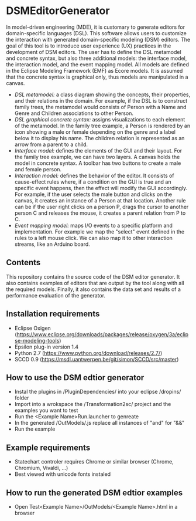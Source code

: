 # DSMEditorGenerator
In model-driven engineering (MDE), it is customary to generate editors for domain-specific languages (DSL).
This software allows users to customize the interaction with generated domain-specific modeling (DSM) editors.
The goal of this tool is to introduce user experience (UX) practices in the development of DSM editors.
The user has to define the DSL metamodel and concrete syntax, but also three additional models: the interface model, the interaction model, and the event mapping model.
All models are defined in the Eclipse Modeling Framework (EMF) as Ecore models.
It is assumed that the concrete syntax is graphical only, thus models are manipulated in a canvas.

* *DSL metamodel:* a class diagram showing the concepts, their properties, and their relations in the domain. For example, if the DSL is to construct family trees, the metamodel would consists of Person with a Name and Genre and Children associations to other Person.
* *DSL graphical concrete syntax:* assigns visualizations to each element of the metamodel. In the family tree example, a Person is rendered by an icon showing a male or female depending on the genre and a label below it to display his name. The children relation is represented as an arrow from a parent to a child.
* *Interface model:* defines the elements of the GUI and their layout. For the family tree example, we can have two layers. A canvas holds the model in concrete syntax. A toolbar has two buttons to create a male and female person.
* *Interaction model:* defines the behavior of the editor. It consists of cause-effect rules where, if a condition on the GUI is true and an specific event happens, then the effect will modify the GUI accordingly. For example, if the user selects the male button and clicks on the canvas, it creates an instance of a Person at that location. Another rule can be if the user right clicks on a person P, drags the cursor to another person C and releases the mouse, it creates a parent relation from P to C.
* *Event mapping model:* maps I/O events to a specific platform and implementation. For example we map the "select" event defined in the rules to a left mouse click. We can also map it to other interaction streams, like an Arduino board.


## Contents
This repository contains the source code of the DSM editor generator. It also contains examples of editors that are output by the tool along with all the required models. Finally, it also contains the data set and results of a performance evaluation of the generator.


## Installation requirements
* Eclipse Oxigen (https://www.eclipse.org/downloads/packages/release/oxygen/3a/eclipse-modeling-tools)
* Epsilon plug-in version 1.4 
* Python 2.7 (https://www.python.org/download/releases/2.7/)
* SCCD 0.9 (https://msdl.uantwerpen.be/git/simon/SCCD/src/master)

## How to use the DSM edtior generator
* Instal the plugins in /PluginDependencies/ into your eclipse /dropins/ folder
* Import into a wrokspace the /Transformation2sc/ project and the examples you want to test
* Run the \<Example Name\>Run.launcher to genreate
* In the generated /OutModels/<Example Name>.js replace all instances of "and" for "&&"
* Run the example

## Example requirements
* Statechart controler requires Chrome or similar browser (Chrome, Chromium, Vivaldi, ...)
* Best viewed with unicode fonts instaled

## How to run the generated DSM edtior examples
* Open Test\<Example Name\>/OutModels/\<Example Name\>.html in a browser
